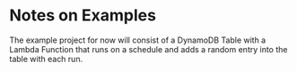 # Notes on Examples

The example project for now will consist of a DynamoDB Table with a Lambda Function that runs on a schedule and adds a random entry into the table with each run.


